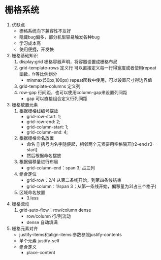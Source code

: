 # 栅格系统
1. 优缺点
    - 栅格系统向下兼容性不友好
    - 隐藏bug偏多，部分机型容易触发各种bug
    - 学习成本高
    - 使用便捷，开发快
2. 栅格基础知识
    1. display:grid  栅格容器声明，将容器设置成栅格布局
    2. grid-template-rows 定义行 可以直接定义每一行得宽度或者使用repeat函数，fr等比例划分
        - minmax(50px,100px) repeat函数中使用，可以设置尺寸得边界值
    3. grid-template-columns 定义列
    4. row-gap 行间距，也可以使用column-gap来设置列间距
        - gap 可以直接组合定义行列间距
3. 栅格放置元素
    1. 根据栅格线编号摆放
        - grid-row-start: 1;
        - grid-row-end: 2;
        - grid-column-start: 1;
        - grid-column-end: 4;
    2. 根据栅格命名放置
        - 命名 [] 括号内名字随便起，相邻两个元素要用空格隔开[r2-end r3-start]
        - 然后根据命名摆放
    3. 根据偏移量进行布局
        - grid-column-end：span 3;  占三列
    4. 组合定位
        - grid-row：2/4  从第二条线开始，到第四条线结束
        - grid-column：1/span 3；从第一条线开始，偏移量为3(占三个格子)
    5. 区域命名放置
        - 3.less
4. 栅格流动
    1. grid-auto-flow：row/column dense
        - row/column 行/列流动
        - dense 自动填满
5. 栅格元素对齐
    - justify-items和align-items:参数参照justify-contents
    - 单个元素 justify-self
    - 组合定义
        - place-content